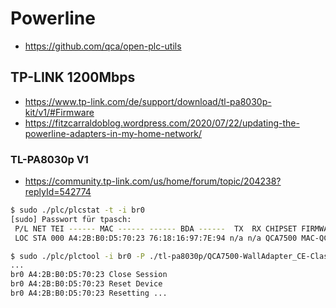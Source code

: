 # Powerline

* https://github.com/qca/open-plc-utils

## TP-LINK 1200Mbps

* https://www.tp-link.com/de/support/download/tl-pa8030p-kit/v1/#Firmware
* https://fitzcarraldoblog.wordpress.com/2020/07/22/updating-the-powerline-adapters-in-my-home-network/

### TL-PA8030p V1 

* https://community.tp-link.com/us/home/forum/topic/204238?replyId=542774


```bash
$ sudo ./plc/plcstat -t -i br0
[sudo] Passwort für tpasch: 
 P/L NET TEI ------ MAC ------ ------ BDA ------  TX  RX CHIPSET FIRMWARE
 LOC STA 000 A4:2B:B0:D5:70:23 76:18:16:97:7E:94 n/a n/a QCA7500 MAC-QCA7500-2.0.0.375-03-20141016-CS
```

```bash
$ sudo ./plc/plctool -i br0 -P ./tl-pa8030p/QCA7500-WallAdapter_CE-ClassB_8030P_160328_914.pib -N tl-pa8030p/MAC-7500-v2.0.0-05-X-CS.nvm -R A4:2B:B0:D5:70:23
...
br0 A4:2B:B0:D5:70:23 Close Session
br0 A4:2B:B0:D5:70:23 Reset Device
br0 A4:2B:B0:D5:70:23 Resetting ...
```

```bash
```

```bash
```

```bash
```
